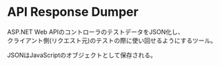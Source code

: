# API Response Dumper

ASP.NET Web APIのコントローラのテストデータをJSON化し、  
クライアント側(リクエスト元)のテストの際に使い回せるようにするツール。

JSONはJavaScriptのオブジェクトとして保存される。
